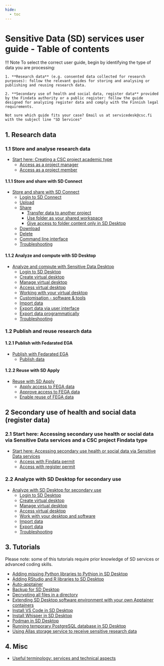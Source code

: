 ```yaml
---
hide:
  - toc
---
```


# Sensitive Data (SD) services user guide - Table of contents

!!! Note
    To select the correct user guide, begin by identifying the type of data you are processing:
    
    1. **Research data** (e.g. consented data collected for research purposes): follow the relevant guides for storing and analysing or publishing and reusing research data.
    
    2. **Secondary use of health and social data, register data** provided by the Findata authority or a public register: follow the guide designed for analyzing register data and comply with the Finnish legal requirements. 
    
    Not sure which guide fits your case? Email us at servicedesk@csc.fi with the subject line "SD Services"

## 1. Research data

### 1.1 Store and analyse research data

* [Start here: Creating a CSC project academic type](sd-store-and-analyze-research-data.md)
    * [Access as a project manager](sd-use-case-new-user-project-manager.md)
    * [Access as a project member](sd-use-case-new-user-project-member.md)

#### 1.1.1 Store and share with SD Connect

* [Store and share with SD Connect](sd_connect.md)
    * [Login to SD Connect](sd-connect-login.md)
    * [Upload](sd-connect-upload.md)
    * [Share](sd-connect-share.md)
        * [Transfer data to another project](sd-connect-share-tranfer-data.md)
        * [Use folder as your shared workspace](sd-connect-share-workspace.md)
        * [Give access to folder content only in SD Desktop](sd-connect-share-read-to-sd-desktop.md)
    * [Download](sd-connect-download.md)
    * [Delete](sd-connect-delete.md)
    * [Command line interface](sd-connect-command-line-interface.md)
    * [Troubleshooting](sd-connect-troubleshooting.md)

#### 1.1.2 Analyze and compute with SD Desktop

* [Analyze and compute with Sensitive Data Desktop](sd_desktop.md)
    * [Login to SD Desktop](sd-desktop-login.md)
    * [Create virtual desktop](sd-desktop-create.md)
    * [Manage virtual desktop](sd-desktop-manage.md)
    * [Access virtual desktop](sd-desktop-access-vm.md)
    * [Working with your virtual desktop](sd-desktop-working.md)
    * [Customisation - software & tools](sd-desktop-software.md)
    * [Import data](sd-desktop-access.md)  
    * [Export data via user interface](sd-desktop-export.md)  
    * [Export data programmatically](sd-desktop-export-commandline.md)
    * [Troubleshooting](sd-desktop-troubleshooting.md)

### 1.2 Publish and reuse research data

#### 1.2.1 Publish with Fedarated EGA

* [Publish with Fedarated EGA](federatedega.md)
    * [Publish data](fega-submission.md)

#### 1.2.2 Reuse with SD Apply

* [Reuse with SD Apply](sd-apply.md)
    * [Apply access to FEGA data](sd-apply-access.md)
    * [Approve access to FEGA data](sd-apply-approval.md)
    * [Enable reuse of FEGA data](sd-apply-dac.md)

## 2 Secondary use of health and social data (register data)

### 2.1 Start here: Accessing secondary use health or social data via Sensitive Data services and a CSC project Findata type

* [Start here: Accessing secondary use health or social data via Sensitive Data services](secondarydata-access.md)
    * [Access with Findata permit](findata-permit.md)
    * [Access with register permit](single-register-permit.md)

### 2.2 Analyze with SD Desktop for secondary use

* [Analyze with SD Desktop for secondary use ](sd-desktop-audited.md)
    * [Login to SD Desktop](sd-desktop-secondary-login.md)
    * [Create virtual desktop](sd-desktop-secondary-create.md)
    * [Manage virtual desktop](sd-desktop-secondary-manage.md)
    * [Access virtual desktop](sd-desktop-secondary-access-vm.md)
    * [Work with your desktop and software](sd-desktop-secondary-working.md)
    * [Import data](sd-desktop-secondary-access.md)  
    * [Export data](sd-desktop-secondary-export.md)  
    * [Troubleshooting](sd-desktop-secondary-troubleshooting.md)

## 3. Tutorials

Please note: some of this tutorials require prior knowledge of SD services or advanced coding skills.

* [Adding missing Python libraries to Pythion in SD Desktop](./tutorials/sd-pythonlibs.md)
* [Adding RStudio and R libraries to SD Desktop](./tutorials/rstudio.md)
* [Auto-apptainer](./tutorials/auto-apptainer.md)
* [Backup for SD Desktop](./tutorials/backup_sd_desktop.md)
* [Decrypting all files in a directory](./tutorials/decrypt-directory.md)
* [Extending SD Desktop software environment with your own Apptainer containers](./creating_containers.md)
* [Install VS Code in SD Desktop](./tutorials/vscode.md)
* [Install Whisper in SD Desktop](./tutorials/whisper.md)
* [Podman in SD Desktop](./tutorials/podman-in-sd-desktop.md)
* [Running temporary PostgreSQL database in SD Desktop](./tutorials/postgresql.md)
* [Using Allas storage service to receive sensitive research data](./sequencing_center_tutorial.md)

## 4. Misc
* [Useful terminology: services and technical aspects](sd-terminology.md)
